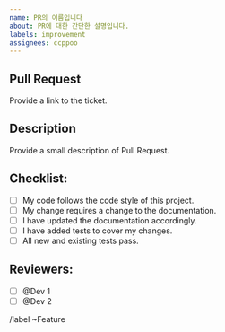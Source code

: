 ```yaml
---
name: PR의 이름입니다
about: PR에 대한 간단한 설명입니다.
labels: improvement
assignees: ccppoo
---
```


<!--
name: PR의 이름입니다
about: PR에 대한 간단한 설명입니다.
labels:
assignees:
-->

## Pull Request

Provide a link to the ticket.

## Description

Provide a small description of Pull Request.

## Checklist:

- [ ] My code follows the code style of this project.
- [ ] My change requires a change to the documentation.
- [ ] I have updated the documentation accordingly.
- [ ] I have added tests to cover my changes.
- [ ] All new and existing tests pass.

## Reviewers:

- [ ] @Dev 1
- [ ] @Dev 2

/label ~Feature
